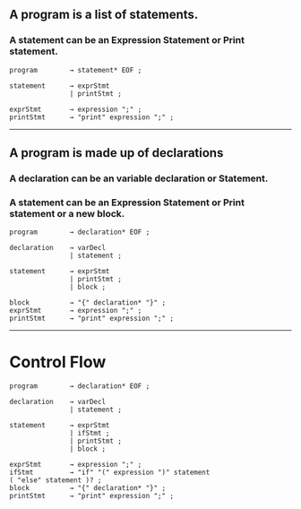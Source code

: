 ## A program is a list of statements.

### A statement can be an Expression Statement or Print statement.

```
program        → statement* EOF ;

statement      → exprStmt
               | printStmt ;

exprStmt       → expression ";" ;
printStmt      → "print" expression ";" ;
```

---------------------------------------------------------------------------------

## A program is made up of declarations

### A declaration can be an variable declaration or Statement.
### A statement can be an Expression Statement or Print statement or a new block.

```
program        → declaration* EOF ;

declaration    → varDecl
               | statement ;

statement      → exprStmt
               | printStmt ;
               | block ;

block          → "{" declaration* "}" ;
exprStmt       → expression ";" ;
printStmt      → "print" expression ";" ;
```


---------------------------------------------------------------------------------

# Control Flow

```
program        → declaration* EOF ;

declaration    → varDecl
               | statement ;

statement      → exprStmt
               | ifStmt ;
               | printStmt ;
               | block ;

exprStmt       → expression ";" ;
ifStmt         → "if" "(" expression ")" statement
( "else" statement )? ;
block          → "{" declaration* "}" ;
printStmt      → "print" expression ";" ;
```
